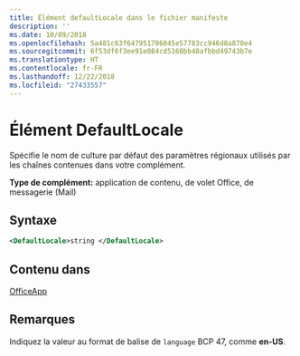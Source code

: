 ```yaml
---
title: Élément defaultLocale dans le fichier manifeste
description: ''
ms.date: 10/09/2018
ms.openlocfilehash: 5a481c63f647951706045e57783cc946d8a870e4
ms.sourcegitcommit: 6f53df6f3ee91e084cd5160bb48afbbd49743b7e
ms.translationtype: HT
ms.contentlocale: fr-FR
ms.lasthandoff: 12/22/2018
ms.locfileid: "27433557"
---
```

# <a name="defaultlocale-element"></a>Élément DefaultLocale

Spécifie le nom de culture par défaut des paramètres régionaux utilisés par les chaînes contenues dans votre complément.

**Type de complément:** application de contenu, de volet Office, de messagerie (Mail)

## <a name="syntax"></a>Syntaxe

```XML
<DefaultLocale>string </DefaultLocale>
```

## <a name="contained-in"></a>Contenu dans

[OfficeApp](officeapp.md)

## <a name="remarks"></a>Remarques

Indiquez la valeur au format de balise de `language` BCP 47, comme **en-US**.



